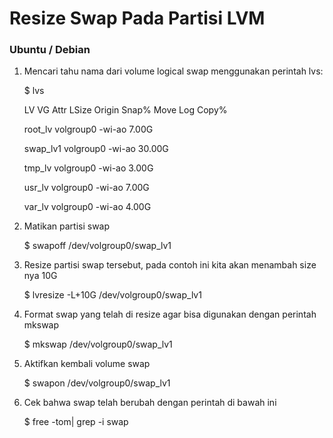 # Resize Swap Pada Partisi LVM

### Ubuntu / Debian
1. Mencari tahu nama dari volume logical swap menggunakan perintah lvs:

    $ lvs

    LV VG Attr LSize Origin Snap% Move Log Copy%

    root_lv volgroup0 -wi-ao 7.00G

    swap_lv1 volgroup0 -wi-ao 30.00G

    tmp_lv volgroup0 -wi-ao 3.00G

    usr_lv volgroup0 -wi-ao 7.00G

    var_lv volgroup0 -wi-ao 4.00G

2. Matikan partisi swap

    $ swapoff /dev/volgroup0/swap_lv1

3. Resize partisi swap tersebut, pada contoh ini kita akan menambah size nya 10G

    $ lvresize -L+10G /dev/volgroup0/swap_lv1

4. Format swap yang telah di resize agar bisa digunakan dengan perintah mkswap

    $ mkswap /dev/volgroup0/swap_lv1

5. Aktifkan kembali volume swap

    $ swapon /dev/volgroup0/swap_lv1

6. Cek bahwa swap telah berubah dengan perintah di bawah ini

    $ free -tom| grep -i swap
